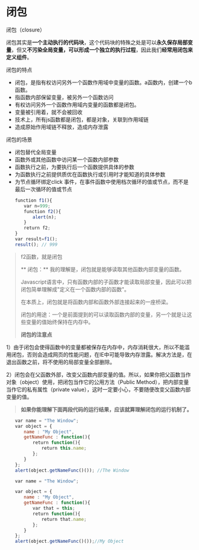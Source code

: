 # 闭包

闭包（closure）

 闭包其实是**一个主动执行的代码块**，这个代码块的特殊之处是可以**永久保存局部变量**，但又**不污染全局变量，可以形成一个独立的执行过程**，因此我们**经常用闭包来定义组件**。

闭包的特点

* 闭包，是指有权访问另外一个函数作用域中变量的函数。a函数内，创建一个b函数。
* 指函数内部保留变量，被另外一个函数访问
* 有权访问另外一个函数作用域内变量的函数都是闭包。
* 变量被引用着，就不会被回收
* 技术上，所有js函数都是闭包，都是对象，关联到作用域链
* 造成原始作用域链不释放，造成内存泄露

闭包的场景

* 闭包替代全局变量
* 函数外或其他函数中访问某一个函数内部参数
* 函数执行之前，为要执行后一个函数提供具体的参数
* 为函数执行之前提供质优在函数执行或引用时才能知道的具体参数
* 为节点循环绑定click 事件，在事件函数中使用档次循环的值或节点，而不是最后一次循环的值或节点

```javascript
　　function f1(){
　　　　var n=999;
　　　　function f2(){
　　　　　　alert(n); 
　　　　}
　　　　return f2;
　　}
　　var result=f1();
　　result(); // 999
```

> f2函数，就是闭包
>
> \*\* 闭包：\*\* 我的理解是，闭包就是能够读取其他函数内部变量的函数。
>
> Javascript语言中，只有函数内部的子函数才能读取局部变量，因此可以把闭包简单理解成"定义在一个函数内部的函数"。
>
> 在本质上，闭包就是将函数内部和函数外部连接起来的一座桥梁。
>
> 闭包的用途：一个是前面提到的可以读取函数内部的变量，另一个就是让这些变量的值始终保持在内存中。
>
> **闭包的注意点**

1）由于闭包会使得函数中的变量都被保存在内存中，内存消耗很大，所以不能滥用闭包，否则会造成网页的性能问题，在IE中可能导致内存泄露。解决方法是，在退出函数之前，将不使用的局部变量全部删除。

2）闭包会在父函数外部，改变父函数内部变量的值。所以，如果你把父函数当作对象（object）使用，把闭包当作它的公用方法（Public Method），把内部变量当作它的私有属性（private value），这时一定要小心，不要随便改变父函数内部变量的值。

> **如果你能理解下面两段代码的运行结果，应该就算理解闭包的运行机制了。**

```javascript
　　var name = "The Window";
　　var object = {
　　　　name : "My Object",
　　　　getNameFunc : function(){
　　　　　　return function(){
　　　　　　　　return this.name;
　　　　　　};
　　　　}
　　};
　　alert(object.getNameFunc()()); //The Window
```

```javascript
　　var name = "The Window";

　　var object = {
　　　　name : "My Object",
　　　　getNameFunc : function(){
　　　　　　var that = this;
　　　　　　return function(){
　　　　　　　　return that.name;
　　　　　　};
　　　　}
　　};
　　alert(object.getNameFunc()());//My Object
```

